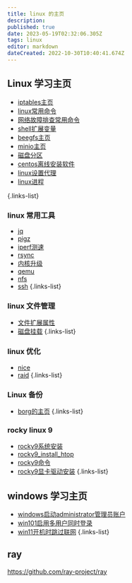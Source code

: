 ```yaml
---
title: linux 的主页
description: 
published: true
date: 2023-05-19T02:32:06.305Z
tags: linux
editor: markdown
dateCreated: 2022-10-30T10:40:41.674Z
---
```


## Linux 学习主页
- [iptables主页](/操作系统/linux/网络/iptables/iptables主页)
- [linux常用命令](/操作系统/linux/linux常用命令)
- [网络故障排查常用命令](/操作系统/linux/网络故障排查常用命令)
- [shell扩展变量](/操作系统/linux/shell扩展变量)
- [beegfs主页](/操作系统/linux/存储/beegfs/beegfs主页)
- [minio主页](/操作系统/linux/存储/minio/minio主页)
- [磁盘分区](/操作系统/linux/磁盘分区)
- [centos离线安装软件](/操作系统/linux/centos离线安装软件)
- [linux设置代理](/操作系统/linux/linux设置代理)
- [linux进程](/操作系统/linux/系统内容/linux进程)

{.links-list}

### linux 常用工具
- [jq](/操作系统/linux/常用工具/jq)
- [pigz](/操作系统/linux/常用工具/pigz)
- [iperf测速](/操作系统/linux/iperf测速)
- [rsync](/操作系统/linux/rsync)
- [内核升级](/操作系统/linux/内核升级)
- [qemu](/操作系统/linux/qemu)
- [nfs](/操作系统/linux/nfs)
- [ssh](/操作系统/linux/常用工具/ssh)
{.links-list}

### linux 文件管理
- [文件扩展属性](/操作系统/linux/文件管理/文件扩展属性)
- [磁盘挂载](/操作系统/linux/存储/local-csi/磁盘挂载)
{.links-list}

### linux 优化
- [nice](/操作系统/linux/系统优化/nice)
- [raid](/操作系统/linux/存储/raid)
{.links-list}

### Linux 备份
- [borg的主页](/操作系统/linux/备份/borg/borg的主页)
{.links-list}
### rocky linux 9

- [rocky9系统安装](/操作系统/linux/rocky9/rocky9系统安装)
- [rocky9_install_htop](/操作系统/linux/rocky9/rocky9_install_htop)
- [rocky9命令](/操作系统/linux/rocky9/rocky9命令)
- [rocky9显卡驱动安装](/操作系统/linux/rocky9/rocky9显卡驱动安装)
{.links-list}

## windows 学习主页

- [windows启动administrator管理员账户](/操作系统/windows/windows启动administrator管理员账户)
- [win101启用多用户同时登录](/操作系统/windows/win101启用多用户同时登录)
- [win11开机时跳过联网](/操作系统/windows/win11/win11开机时跳过联网)
{.links-list}

## ray
https://github.com/ray-project/ray